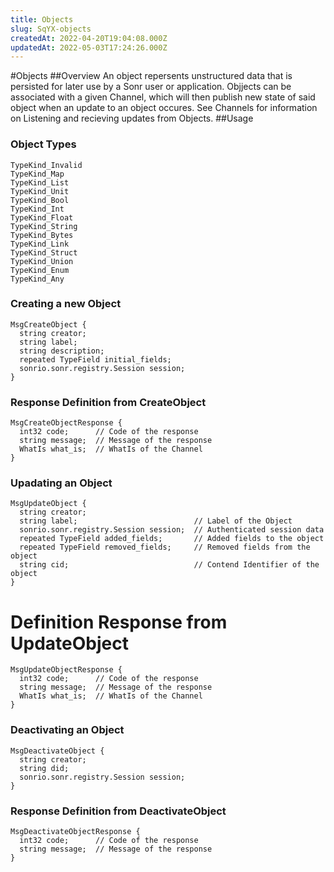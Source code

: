 ```yaml
---
title: Objects
slug: SqYX-objects
createdAt: 2022-04-20T19:04:08.000Z
updatedAt: 2022-05-03T17:24:26.000Z
---
```

#Objects
##Overview
An object repersents unstructured data that is persisted for later use by a Sonr user or application. Objjects can be associated with a given Channel, which will then publish new state of said object when an update to an object occures. See Channels for information on Listening and recieving updates from Objects.
##Usage
### Object Types

```
TypeKind_Invalid
TypeKind_Map
TypeKind_List
TypeKind_Unit
TypeKind_Bool
TypeKind_Int
TypeKind_Float
TypeKind_String
TypeKind_Bytes
TypeKind_Link
TypeKind_Struct
TypeKind_Union
TypeKind_Enum
TypeKind_Any
```

### Creating a new Object

```
MsgCreateObject {
  string creator;
  string label;
  string description;
  repeated TypeField initial_fields;
  sonrio.sonr.registry.Session session;
}
```

### Response Definition from CreateObject

```
MsgCreateObjectResponse {
  int32 code;      // Code of the response
  string message;  // Message of the response
  WhatIs what_is;  // WhatIs of the Channel
}
```

### Upadating an Object

```
MsgUpdateObject {
  string creator;
  string label;                          // Label of the Object
  sonrio.sonr.registry.Session session;  // Authenticated session data
  repeated TypeField added_fields;       // Added fields to the object
  repeated TypeField removed_fields;     // Removed fields from the object
  string cid;                            // Contend Identifier of the object
}
```

# Definition Response from UpdateObject

```azcli
MsgUpdateObjectResponse {
  int32 code;      // Code of the response
  string message;  // Message of the response
  WhatIs what_is;  // WhatIs of the Channel
}
```



### Deactivating an Object

```
MsgDeactivateObject {
  string creator;
  string did;
  sonrio.sonr.registry.Session session;
}
```

### Response Definition from DeactivateObject



```
MsgDeactivateObjectResponse {
  int32 code;      // Code of the response 
  string message;  // Message of the response
}
```














